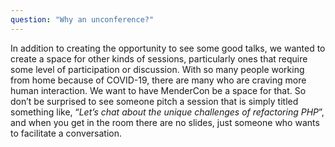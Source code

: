 ```yaml
---
question: "Why an unconference?"
---
```


In addition to creating the opportunity to see some good talks, we wanted to create a space for other kinds of sessions, 
particularly ones that require some level of participation or discussion. With so many people working from home because 
of COVID-19, there are many who are craving more human interaction. We want to have MenderCon be a space for that. 
So don’t be surprised to see someone pitch a session that is simply titled something like, “_Let’s chat about the unique 
challenges of refactoring PHP_”, and when you get in the room there are no slides, just someone who wants to facilitate 
a conversation.